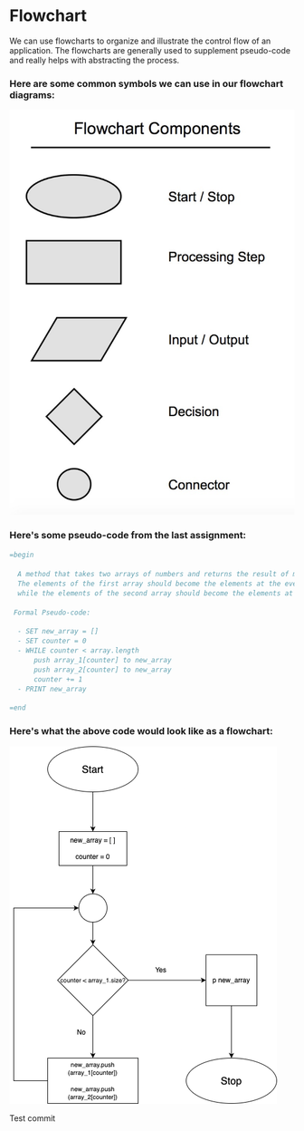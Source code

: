 # Flowchart

We can use flowcharts to organize and illustrate the control flow of an application.
The flowcharts are generally used to supplement pseudo-code and really helps with abstracting the process.

### Here are some common symbols we can use in our flowchart diagrams:

<img src="lesson_2/images/flowchart_components.jpg">

### Here's some pseudo-code from the last assignment:

```ruby
=begin

  A method that takes two arrays of numbers and returns the result of merging the arrays.
  The elements of the first array should become the elements at the even indexes of the returned array,
  while the elements of the second array should become the elements at the odd indexes:

 Formal Pseudo-code:

  - SET new_array = []
  - SET counter = 0
  - WHILE counter < array.length
      push array_1[counter] to new_array
      push array_2[counter] to new_array
      counter += 1
  - PRINT new_array

=end
```

### Here's what the above code would look like as a flowchart:

<img src="lesson_2/images/flowchart-diagram.drawio.png">

Test commit
